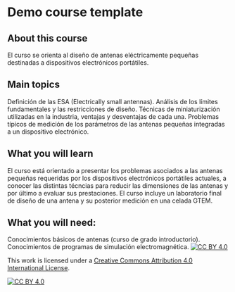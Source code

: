 # Demo course template
## About this course
El curso se orienta al diseño de antenas eléctricamente pequeñas destinadas a dispositivos electrónicos portátiles.  

## Main topics
Definición de las ESA (Electrically small antennas).  Análisis de los límites fundamentales y las restricciones de diseño. Técnicas de miniaturización utilizadas en la industria, ventajas y desventajas de cada una.  Problemas típicos de medición de los parámetros de las antenas pequeñas integradas a un dispositivo electrónico.

## What you will learn
El curso está orientado a presentar los problemas asociados a las antenas pequeñas requeridas por los dispositivos electrónicos  portátiles actuales, a conocer las distintas técncias para reducir las dimensiones de las antenas y por último a evaluar sus prestaciones. El curso incluye un laboratorio final de diseño de una antena y su posterior medición en una celada GTEM. 

## What you will need:
Conocimientos básicos de antenas (curso de grado introductorio).
Conocimientos de programas de simulación electromagnética.
[![CC BY 4.0][cc-by-shield]][cc-by]

This work is licensed under a
[Creative Commons Attribution 4.0 International License][cc-by].

[![CC BY 4.0][cc-by-image]][cc-by]

[cc-by]: http://creativecommons.org/licenses/by/4.0/
[cc-by-image]: https://i.creativecommons.org/l/by/4.0/88x31.png
[cc-by-shield]: https://img.shields.io/badge/License-CC%20BY%204.0-lightgrey.svg
